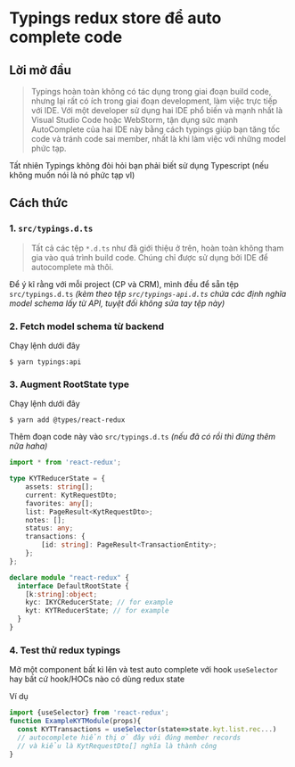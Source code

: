# Typings redux store để auto complete code

## Lời mở đầu

> Typings hoàn toàn không có tác dụng trong giai đoạn build code, nhưng lại rất có ích trong giai đoạn development, làm việc trực tiếp với IDE. Với một developer sử dụng hai IDE phổ biến và mạnh nhất là Visual Studio Code hoặc WebStorm, tận dụng sức mạnh AutoComplete của hai IDE này bằng cách typings giúp bạn tăng tốc code và tránh code sai member, nhất là khi làm việc với những model phức tạp.

Tất nhiên Typings không đòi hỏi bạn phải biết sử dụng Typescript (nếu không muốn nói là nó phức tạp vl)

## Cách thức

### 1. `src/typings.d.ts`

> Tất cả các tệp `*.d.ts` như đã giới thiệu ở trên, hoàn toàn không tham gia vào quá trình build code. Chúng chỉ được sử dụng bởi IDE để autocomplete mà thôi.

Để ý kĩ rằng với mỗi project (CP và CRM), mình đều để sẵn tệp `src/typings.d.ts` _(kèm theo tệp `src/typings-api.d.ts` chứa các định nghĩa model schema lấy từ API, tuyệt đối không sửa tay tệp này)_

### 2. Fetch model schema từ backend

Chạy lệnh dưới đây

`$ yarn typings:api`

### 3. Augment RootState type

Chạy lệnh dưới đây

`$ yarn add @types/react-redux`

Thêm đoạn code này vào `src/typings.d.ts` _(nếu đã có rồi thì đừng thêm nữa haha)_

```typescript
import * from 'react-redux';

type KYTReducerState = {
    assets: string[];
    current: KytRequestDto;
    favorites: any[];
    list: PageResult<KytRequestDto>;
    notes: [];
    status: any;
    transactions: {
        [id: string]: PageResult<TransactionEntity>;
    };
};

declare module "react-redux" {
  interface DefaultRootState {
    [k:string]:object;
    kyc: IKYCReducerState; // for example
    kyt: KYTReducerState; // for example
  }
}
```

### 4. Test thử redux typings

Mở một component bất kì lên và test auto complete với hook `useSelector` hay bất cứ hook/HOCs nào có dùng redux state

Ví dụ

```javascript
import {useSelector} from 'react-redux';
function ExampleKYTModule(props){
  const KYTTransactions = useSelector(state=>state.kyt.list.rec...)
  // autocomplete hiển thị ở đây với đúng member records
  // và kiểu là KytRequestDto[] nghĩa là thành công
}
```
